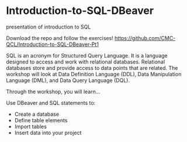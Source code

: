 # Introduction-to-SQL-DBeaver
presentation of introduction to SQL

Download the repo and follow the exercises!
https://github.com/CMC-QCL/Introduction-to-SQL-DBeaver-Pt1

SQL is an acronym for Structured Query Language. It is a language designed to access and work with relational databases. Relational databases store and provide access to data points that are related. The workshop will look at Data Definition Language (DDL), Data Manipulation Language (DML), and Data Query Language (DQL).

 

Through the workshop, you will learn…

Use DBeaver and SQL statements to:
- Create a database
- Define table elements
- Import tables
- Insert data into your project

